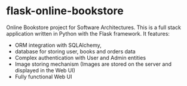 # flask-online-bookstore
Online Bookstore project for Software Architectures. This is a full stack application written in Python with the Flask framework. It features:
- ORM integration with SQLAlchemy, 
- database for storing user, books and orders data
- Complex authentication with User and Admin entities
- Image storing mechanism (Images are stored on the server and displayed in the Web UI)
- Fully functional Web UI